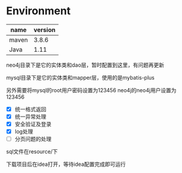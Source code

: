 # Environment

| name  | version |
|-------|---------|
| maven | 3.8.6   |
| Java  | 1.11    |

neo4j目录下是它的实体类和dao层，暂时配置到这里，有问题再更新

mysql目录下是它的实体类和mapper层，使用的是mybatis-plus

另外需要将mysql的root用户密码设置为123456
neo4j的neo4j用户设置为123456

- [x] 统一格式返回
- [x] 统一异常处理
- [x] 安全验证及登录
- [x] log处理
- [ ] 分页问题的处理

sql文件在resource/下

下载项目后在idea打开，等待idea配置完成即可运行
